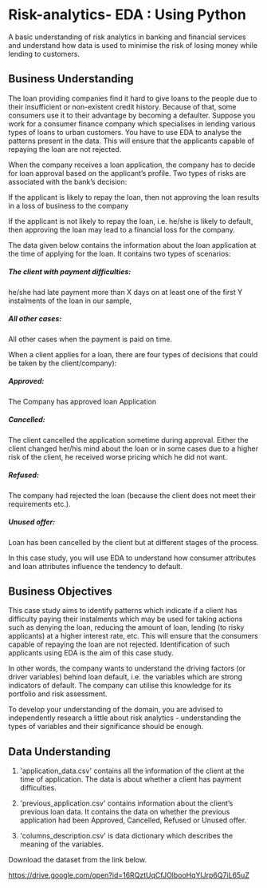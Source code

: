 # Risk-analytics- EDA : Using Python 
A basic understanding of risk analytics in banking and financial services and understand how data is used to minimise the risk of losing money while lending to customers.


## Business Understanding
The loan providing companies find it hard to give loans to the people due to their insufficient or non-existent credit history. Because of that, some consumers use it to their advantage by becoming a defaulter. Suppose you work for a consumer finance company which specialises in lending various types of loans to urban customers. You have to use EDA to analyse the patterns present in the data. This will ensure that the applicants capable of repaying the loan are not rejected.

 

When the company receives a loan application, the company has to decide for loan approval based on the applicant’s profile. Two types of risks are associated with the bank’s decision:

If the applicant is likely to repay the loan, then not approving the loan results in a loss of business to the company

If the applicant is not likely to repay the loan, i.e. he/she is likely to default, then approving the loan may lead to a financial loss for the company.

 

The data given below contains the information about the loan application at the time of applying for the loan. It contains two types of scenarios:

##### The client with payment difficulties: 
he/she had late payment more than X days on at least one of the first Y instalments of the loan in our sample,
##### All other cases: 
All other cases when the payment is paid on time.


When a client applies for a loan, there are four types of decisions that could be taken by the client/company):

##### Approved:
The Company has approved loan Application
##### Cancelled:
The client cancelled the application sometime during approval. Either the client changed her/his mind about the loan or in some cases due to a higher risk of the client, he received worse pricing which he did not want.
##### Refused: 
The company had rejected the loan (because the client does not meet their requirements etc.).
##### Unused offer:  
Loan has been cancelled by the client but at different stages of the process.

In this case study, you will use EDA to understand how consumer attributes and loan attributes influence the tendency to default.

 

## Business Objectives

This case study aims to identify patterns which indicate if a client has difficulty paying their instalments which may be used for taking actions such as denying the loan, reducing the amount of loan, lending (to risky applicants) at a higher interest rate, etc. This will ensure that the consumers capable of repaying the loan are not rejected. Identification of such applicants using EDA is the aim of this case study.

In other words, the company wants to understand the driving factors (or driver variables) behind loan default, i.e. the variables which are strong indicators of default.  The company can utilise this knowledge for its portfolio and risk assessment.

To develop your understanding of the domain, you are advised to independently research a little about risk analytics - understanding the types of variables and their significance should be enough.


## Data Understanding

1. 'application_data.csv'  contains all the information of the client at the time of application.
The data is about whether a client has payment difficulties.

2. 'previous_application.csv' contains information about the client’s previous loan data. It contains the data on whether the previous application had been Approved, Cancelled, Refused or Unused offer.

3. 'columns_description.csv' is data dictionary which describes the meaning of the variables.

Download the dataset from the link below.  

https://drive.google.com/open?id=16RQztUqCfJOlbooHqYlJrp6Q7iL65uZ


